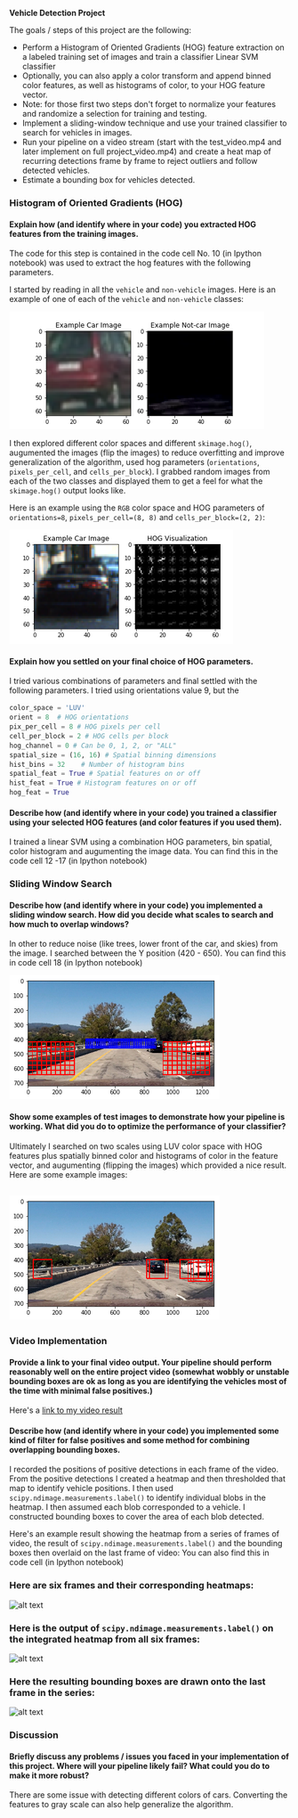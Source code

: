 **Vehicle Detection Project**

The goals / steps of this project are the following:

* Perform a Histogram of Oriented Gradients (HOG) feature extraction on a labeled training set of images and train a classifier Linear SVM classifier
* Optionally, you can also apply a color transform and append binned color features, as well as histograms of color, to your HOG feature vector. 
* Note: for those first two steps don't forget to normalize your features and randomize a selection for training and testing.
* Implement a sliding-window technique and use your trained classifier to search for vehicles in images.
* Run your pipeline on a video stream (start with the test_video.mp4 and later implement on full project_video.mp4) and create a heat map of recurring detections frame by frame to reject outliers and follow detected vehicles.
* Estimate a bounding box for vehicles detected.

[//]: # (Image References)
[image1]: ./output_images/vehicle_and_not_vehicle.png
[image2]: ./output_images/hog_transform_car.png
[image3]: ./output_images/slide_windows.png
[image4]: ./output_images/slide_search.png
[image5]: ./examples/bboxes_and_heat.png
[image6]: ./examples/labels_map.png
[image7]: ./examples/output_bboxes.png
[video1]: ./project_video.mp4


### Histogram of Oriented Gradients (HOG)

#### Explain how (and identify where in your code) you extracted HOG features from the training images.

The code for this step is contained in the code cell No. 10 (in Ipython notebook) was used to extract the hog features with the following parameters.

I started by reading in all the `vehicle` and `non-vehicle` images.  Here is an example of one of each of the `vehicle` and `non-vehicle` classes:

![alt text][image1]

I then explored different color spaces and different `skimage.hog()`, augumented the images (flip the images) to reduce overfitting and improve generalization of the algorithm, used hog parameters (`orientations`, `pixels_per_cell`, and `cells_per_block`).  I grabbed random images from each of the two classes and displayed them to get a feel for what the `skimage.hog()` output looks like.

Here is an example using the `RGB` color space and HOG parameters of `orientations=8`, `pixels_per_cell=(8, 8)` and `cells_per_block=(2, 2)`:

![alt text][image2]

#### Explain how you settled on your final choice of HOG parameters.

I tried various combinations of parameters and final settled with the following parameters. I tried using orientations value 9, but the  

```python
color_space = 'LUV' 
orient = 8  # HOG orientations
pix_per_cell = 8 # HOG pixels per cell
cell_per_block = 2 # HOG cells per block
hog_channel = 0 # Can be 0, 1, 2, or "ALL"
spatial_size = (16, 16) # Spatial binning dimensions
hist_bins = 32    # Number of histogram bins
spatial_feat = True # Spatial features on or off
hist_feat = True # Histogram features on or off
hog_feat = True

```

#### Describe how (and identify where in your code) you trained a classifier using your selected HOG features (and color features if you used them).

I trained a linear SVM using a combination HOG parameters, bin spatial, color histogram and augumenting the image data. You can find this in the code cell 12 -17 (in Ipython notebook)

### Sliding Window Search

#### Describe how (and identify where in your code) you implemented a sliding window search.  How did you decide what scales to search and how much to overlap windows?

In other to reduce noise (like trees, lower front of the car, and skies) from the image. I searched between the Y position (420 - 650).  You can find this in code cell 18 (in Ipython notebook)


![alt text][image3]

#### Show some examples of test images to demonstrate how your pipeline is working.  What did you do to optimize the performance of your classifier?

Ultimately I searched on two scales using LUV color space with HOG features plus spatially binned color and histograms of color in the feature vector, and augumenting (flipping the images) which provided a nice result.  Here are some example images:

![alt text][image4]
---

### Video Implementation

#### Provide a link to your final video output.  Your pipeline should perform reasonably well on the entire project video (somewhat wobbly or unstable bounding boxes are ok as long as you are identifying the vehicles most of the time with minimal false positives.)
Here's a [link to my video result](./project_video_result.mp4)


#### Describe how (and identify where in your code) you implemented some kind of filter for false positives and some method for combining overlapping bounding boxes.

I recorded the positions of positive detections in each frame of the video.  From the positive detections I created a heatmap and then thresholded that map to identify vehicle positions.  I then used `scipy.ndimage.measurements.label()` to identify individual blobs in the heatmap.  I then assumed each blob corresponded to a vehicle.  I constructed bounding boxes to cover the area of each blob detected.  

Here's an example result showing the heatmap from a series of frames of video, the result of `scipy.ndimage.measurements.label()` and the bounding boxes then overlaid on the last frame of video:
You can also find this in code cell (in Ipython notebook)
### Here are six frames and their corresponding heatmaps:

![alt text][image5]

### Here is the output of `scipy.ndimage.measurements.label()` on the integrated heatmap from all six frames:
![alt text][image6]

### Here the resulting bounding boxes are drawn onto the last frame in the series:
![alt text][image7]


### Discussion

#### Briefly discuss any problems / issues you faced in your implementation of this project.  Where will your pipeline likely fail?  What could you do to make it more robust?

There are some issue with detecting different colors of cars. Converting the features to gray scale can also help generalize the algorithm.

